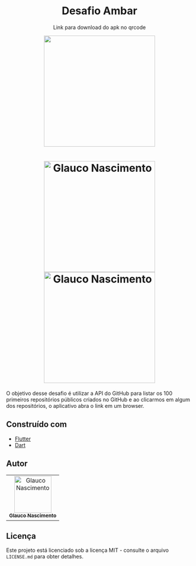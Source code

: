 <h1 align="center">
  Desafio Ambar
</h1>

<p align="center">
  <span>Link para download do apk no qrcode</span>
</p>

<p align="center">
  <img src="https://user-images.githubusercontent.com/40500767/104075149-b4aa6980-51f0-11eb-828d-2f710bc6aa53.png" width="300px;"/>
</p>


<h1 align="center">
  <img src="https://user-images.githubusercontent.com/40500767/104074004-dbb36c00-51ed-11eb-90ea-a9d20e1701c9.gif" width="300px;" alt="Glauco Nascimento"/>
  <img src="https://user-images.githubusercontent.com/40500767/104074514-1cf84b80-51ef-11eb-968e-c73bc48175aa.gif" width="300px;" alt="Glauco Nascimento"/>
</h1>




 O objetivo desse desafio é utilizar a API do GitHub para listar os 100 primeiros repositórios públicos criados no GitHub e ao clicarmos em algum dos repositórios, o aplicativo abra o link em um browser.
 
 

## Construído com

- [Flutter](https://flutter.dev/)
- [Dart](https://dart.dev/)




## Autor

<table>
  <tr>
    <td align="center">
      <a href="http://github.com/glaucohd/">
        <img src="https://avatars0.githubusercontent.com/u/40500767?v=4" width="100px;" alt="Glauco Nascimento"/>
        <br />
        <sub>
          <b>Glauco Nascimento</b>
        </sub>
       </a>
       <br />
    </td>
  </tr>
</table>

## Licença

Este projeto está licenciado sob a licença MIT - consulte o arquivo `LICENSE.md` para obter detalhes.
